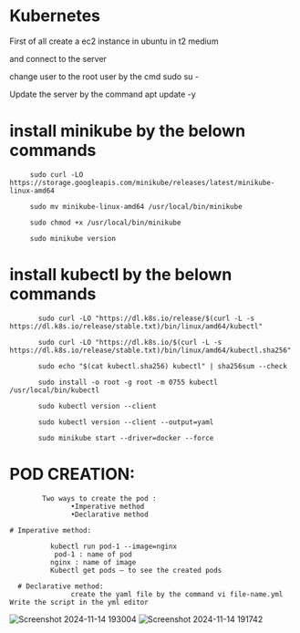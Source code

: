 # Kubernetes
First of all create a ec2 instance in ubuntu in t2 medium 

and connect to the server

change user to the root user by the cmd sudo su -

Update the server by the command apt update -y

# install minikube by the belown commands

         sudo curl -LO https://storage.googleapis.com/minikube/releases/latest/minikube-linux-amd64
         
         sudo mv minikube-linux-amd64 /usr/local/bin/minikube
         
         sudo chmod +x /usr/local/bin/minikube
         
         sudo minikube version

# install kubectl by the belown commands

           sudo curl -LO "https://dl.k8s.io/release/$(curl -L -s https://dl.k8s.io/release/stable.txt)/bin/linux/amd64/kubectl"
           
           sudo curl -LO "https://dl.k8s.io/$(curl -L -s https://dl.k8s.io/release/stable.txt)/bin/linux/amd64/kubectl.sha256"
           
           sudo echo "$(cat kubectl.sha256) kubectl" | sha256sum --check 
           
           sudo install -o root -g root -m 0755 kubectl /usr/local/bin/kubectl
           
           sudo kubectl version --client
           
           sudo kubectl version --client --output=yaml
           
           sudo minikube start --driver=docker --force

# POD CREATION:
          	Two ways to create the pod :
                   •Imperative method
                   •Declarative method
                   
    # Imperative method:
    
              kubectl run pod-1 --image=nginx
               pod-1 : name of pod
              nginx : name of image
              Kubectl get pods – to see the created pods
              
      # Declarative method:
                   create the yaml file by the command vi file-name.yml Write the script in the yml editor
![Screenshot 2024-11-14 193004](https://github.com/user-attachments/assets/29ce70b7-2dfe-4b35-8818-0fe0f3f6eb96)
![Screenshot 2024-11-14 191742](https://github.com/user-attachments/assets/460d3074-6870-42cb-b42a-a52678085c7f)
